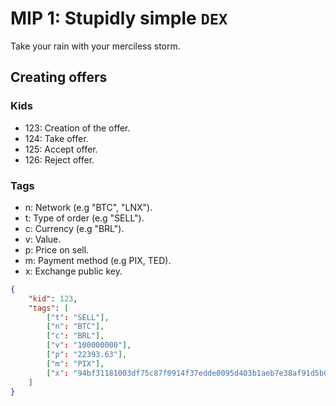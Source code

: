 # MIP 1: Stupidly simple `DEX`

Take your rain with your merciless storm.

## Creating offers

### Kids

- 123: Creation of the offer.
- 124: Take offer.
- 125: Accept offer.
- 126: Reject offer.

### Tags
- n: Network (e.g "BTC", "LNX").
- t: Type of order (e.g "SELL").
- c: Currency (e.g "BRL").
- v: Value.
- p: Price on sell.
- m: Payment method (e.g PIX, TED).
- x: Exchange public key.

```json
{
    "kid": 123,
    "tags": [
        ["t": "SELL"],
        ["n": "BTC"],
        ["c": "BRL"],
        ["v": "100000000"],
        ["p": "22393.63"],
        ["m": "PIX"],
        ["x": "94bf31181003df75c87f0914f37edde0095d403b1aeb7e38af91d5b09663ac57"]
    ]
}
```